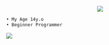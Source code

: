 <p align="center">
  <img src="https://app.finvxl.rf.gd/file/eThTLgOlbHz1.gif" /></>
</p>

```bash
• My Age 14y.o
• Beginner Programmer
```

<p align="left">
  <a href="https://github.com/ImNotBrain"><img src="https://github-readme-stats.vercel.app/api/top-langs?username=ImNotBrain&bg_color=30,e96443,904e95&title_color=fff&text_color=fff&hide_border=true&hide_title=false&show_icons=true&layout=compact&langs_count=10" /></a>
</p>


